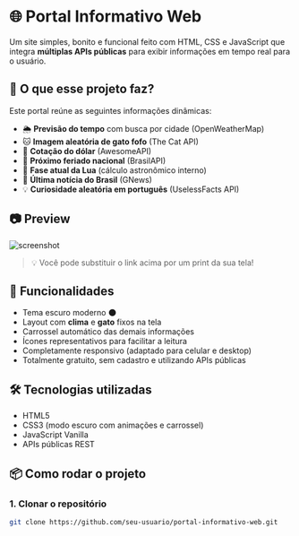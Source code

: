 # 🌐 Portal Informativo Web

Um site simples, bonito e funcional feito com HTML, CSS e JavaScript que integra **múltiplas APIs públicas** para exibir informações em tempo real para o usuário.

## 🧠 O que esse projeto faz?

Este portal reúne as seguintes informações dinâmicas:

- 🌦️ **Previsão do tempo** com busca por cidade (OpenWeatherMap)
- 🐱 **Imagem aleatória de gato fofo** (The Cat API)
- 💱 **Cotação do dólar** (AwesomeAPI)
- 📅 **Próximo feriado nacional** (BrasilAPI)
- 🌙 **Fase atual da Lua** (cálculo astronômico interno)
- 📰 **Última notícia do Brasil** (GNews)
- 💡 **Curiosidade aleatória em português** (UselessFacts API)

## 📷 Preview

![screenshot](https://via.placeholder.com/800x400.png?text=Seu+print+aqui)

> 💡 Você pode substituir o link acima por um print da sua tela!

## 🚀 Funcionalidades

- Tema escuro moderno 🌑
- Layout com **clima** e **gato** fixos na tela
- Carrossel automático das demais informações
- Ícones representativos para facilitar a leitura
- Completamente responsivo (adaptado para celular e desktop)
- Totalmente gratuito, sem cadastro e utilizando APIs públicas

## 🛠️ Tecnologias utilizadas

- HTML5
- CSS3 (modo escuro com animações e carrossel)
- JavaScript Vanilla
- APIs públicas REST

## 📦 Como rodar o projeto

### 1. Clonar o repositório

```bash
git clone https://github.com/seu-usuario/portal-informativo-web.git
